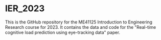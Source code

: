 # IER_2023
This is the GitHub repository for the ME41125 Introduction to Engineering Research course for 2023. It contains the data and code for the "Real-time cognitive load prediction using eye-tracking data" paper.
